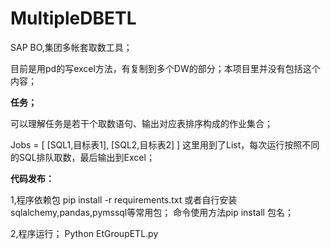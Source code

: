 # MultipleDBETL
SAP BO,集团多帐套取数工具；

目前是用pd的写excel方法，有复制到多个DW的部分；本项目里并没有包括这个内容；

**任务；**

可以理解任务是若干个取数语句、输出对应表排序构成的作业集合；

Jobs = [
			[SQL1,目标表1],
			[SQL2,目标表2]
]
这里用到了List，每次运行按照不同的SQL排队取数，最后输出到Excel；


**代码发布：**

1,程序依赖包
pip install -r requirements.txt
或者自行安装sqlalchemy,pandas,pymssql等常用包；
命令使用方法pip install 包名；

2,程序运行；
Python EtGroupETL.py
